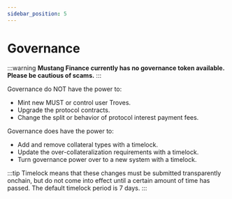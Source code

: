 ```yaml
---
sidebar_position: 5
---
```


# Governance

:::warning
**Mustang Finance currently has no governance token available. Please be cautious of scams.** 
:::

Governance do NOT have the power to:
- Mint new MUST or control user Troves.
- Upgrade the protocol contracts.
- Change the split or behavior of protocol interest payment fees.

Governance does have the power to:
- Add and remove collateral types with a timelock.
- Update the over-collateralization requirements with a timelock.
- Turn governance power over to a new system with a timelock.

:::tip
Timelock means that these changes must be submitted transparently onchain, but do not come into effect until a certain amount of time has passed. The default timelock period is 7 days.
:::
